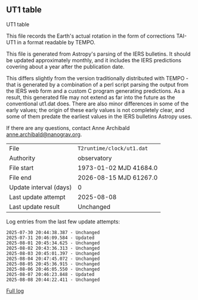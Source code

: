 
## UT1 table

UT1 table

This file records the Earth's actual rotation in the form of
corrections TAI-UT1 in a format readable by TEMPO.

This file is generated from Astropy's parsing of the IERS
bulletins. It should be updated approximately monthly, and it
includes the IERS predictions covering about a year after the
publication date.

This differs slightly from the version traditionally distributed
with TEMPO - that is generated by a combination of a perl script
parsing the output from the IERS web form and a custom C program
generating predictions. As a result, this generated file may not
extend as far into the future as the conventional ut1.dat does.
There are also minor differences in some of the early values; the
origin of these early values is not completely clear, and some of
them predate the earliest values in the IERS bulletins Astropy uses.

If there are any questions, contact Anne Archibald
<anne.archibald@nanograv.org>.

|     |     |
|:--- |:--- |
| File | `T2runtime/clock/ut1.dat` |
| Authority | observatory |
| File start | 1973-01-02 MJD 41684.0 |
| File end | 2026-08-15 MJD 61267.0 |
| Update interval (days) | 0 |
| Last update attempt | 2025-08-08 |
| Last update result | Unchanged |

Log entries from the last few update attempts:
```
2025-07-30 20:44:38.387 - Unchanged
2025-07-31 20:46:09.584 - Updated
2025-08-01 20:45:34.625 - Unchanged
2025-08-02 20:43:36.313 - Unchanged
2025-08-03 20:45:01.397 - Unchanged
2025-08-04 20:47:45.072 - Unchanged
2025-08-05 20:45:36.915 - Unchanged
2025-08-06 20:46:05.550 - Unchanged
2025-08-07 20:46:23.848 - Updated
2025-08-08 20:44:22.411 - Unchanged
```
[Full log](https://raw.githubusercontent.com/ipta/pulsar-clock-corrections/main/log/T2runtime/clock/ut1.dat.log)
